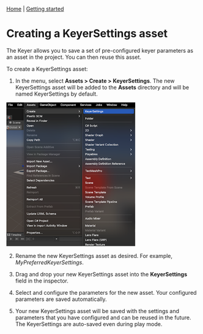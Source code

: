 [Home](index.md) | [Getting started](getting-started.md)

# Creating a KeyerSettings asset

The Keyer allows you to save a set of pre-configured keyer parameters as an asset in the project. You can then reuse this asset.

To create a KeyerSettings asset:

1. In the menu, select **Assets >  Create > KeyerSettings**. The new KeyerSettings asset will be added to the **Assets** directory and will be named KeyerSettings by default.

 ![keyersettings-asset](images/keyersettings-asset.png)

2. Rename the new KeyerSettings asset as desired. For example, *MyPreferredKeyerSettings*.

3. Drag and drop your new KeyerSettings asset into the **KeyerSettings** field in the inspector.

4. Select and configure the parameters for the new asset. Your configured parameters are saved automatically.

5. Your new KeyerSettings asset will be saved with the settings and parameters that you have configured and can be reused in the future. The KeyerSettings are auto-saved even during play mode.
